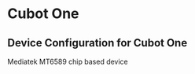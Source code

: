 Cubot One
==========

Device Configuration for Cubot One
-----------------------------------
Mediatek MT6589 chip based device